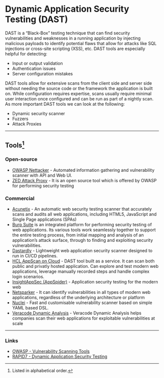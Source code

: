 # Dynamic Application Security Testing (DAST)

DAST is a “Black-Box” testing technique that can find security vulnerabilities and weaknesses in a running application by injecting malicious payloads to identify potential flaws that allow for attacks like SQL injections or cross-site scripting (XSS), etc. DAST tools are especially helpful for detecting:

- Input or output validation
- Authentication issues
- Server configuration mistakes

DAST tools allow for extensive scans from the client side and server side without needing the source code or the framework the application is built on. While configuration requires expertise, scans usually require minimal user interaction once configured and can be run as part of a nightly scan. As more important DAST tools we can look at the following:

- Dynamic security scanner
- Fuzzers
- Attack Proxies

---

## Tools[^1]

### Open-source

- [OWASP Nettacker](https://owasp.org/www-project-nettacker/) - Automated information gathering and vulnerability scanner with API and Web UI.
- [ZED Attack Proxy](https://www.zaproxy.org) - It is an open source tool which is offered by OWASP for performing security testing

### Commercial

- [Acunetix](https://www.acunetix.com) - An automatic web security testing scanner that accurately scans and audits all web applications, including HTML5, JavaScript and Single Page applications (SPAs)
- [Burp Suite](http://www.portswigger.net/) is an integrated platform for performing security testing of web applications. Its various tools work seamlessly together to support the entire testing process, from initial mapping and analysis of an application’s attack surface, through to finding and exploiting security vulnerabilities.
- [Dastardly](https://portswigger.net/burp/documentation/dastardly) - Lightweight web application security scanner designed to run in CI/CD pipelines.
- [HCL AppScan on Cloud](https://cloud.appscan.com) - DAST tool built as a service. It can scan both public and privatly hosted application. Can explore and test modern web applications, leverage manually recorded steps and handle complex login scenarios.
- [InsightAppSec (AppSpider)](https://www.rapid7.com/products/insightappsec) - Application security testing for the modern web
- [Netsparker](https://www.netsparker.com) - It can identify vulnerabilities in all types of modern web applications, regardless of the underlying architecture or platform
- [Nuclei](https://github.com/projectdiscovery/nuclei) - Fast and customisable vulnerability scanner based on simple YAML based DSL.
- [Veracode Dynamic Analysis](https://www.veracode.com/products/dynamic-analysis-dast) - Veracode Dynamic Analysis helps companies scan their web applications for exploitable vulnerabilities at scale

---

### Links

- [OWASP - Vulnerability Scanning Tools](https://owasp.org/www-community/Vulnerability_Scanning_Tools)
- [RAPID7 - Dynamic Application Security Testing](https://www.rapid7.com/fundamentals/dast/)

[^1]: Listed in alphabetical order.
